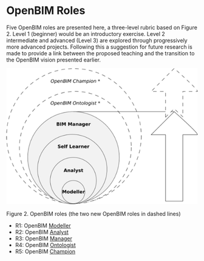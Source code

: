 # OpenBIM Roles
Five OpenBIM roles are presented here, a three-level rubric based on Figure 2. Level 1 (beginner) would be an introductory exercise. Level 2 intermediate and advanced (Level 3) are explored through progressively more advanced projects. Following this a suggestion for future research is made to provide a link between the proposed teaching and the transition to the OpenBIM vision presented earlier.

![img](/img/roles.png)

Figure 2. OpenBIM roles (the two new OpenBIM roles in dashed lines)

* R1: OpenBIM [Modeller](/Roles/Modeller)
* R2: OpenBIM [Analyst](/Roles/Analyst)
* R3: OpenBIM [Manager](/Roles/Manager)
* R4: OpenBIM [Ontologist](/Roles/Ontologist)
* R5: OpenBIM [Champion](/Roles/Champion)
